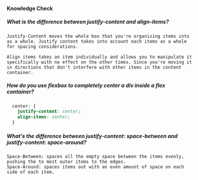 #### Knowledge Check

  #####  What is the difference between justify-content and align-items?
    Justify-Content moves the whole box that you're organizing items into as a whole. Justify content takes into account each items as a whole for spacing considerations. 

    Align items takes an item individually and allows you to manipulate it specifically with no effect on the other times. Since you're moving it in directions that don't interfere with other items in the content container.

  #####  How do you use flexbox to completely center a div inside a flex container?
  ```css
    center: {
      justify-content: center;
      align-items: center;
    }
  ```

  #####  What’s the difference between justify-content: space-between and justify-content: space-around?
    Space-Between: spaces all the empty space between the items evenly, pushing the to most outer items to the edges.
    Space-Around: spaces items out with an even amount of space on each side of each item.